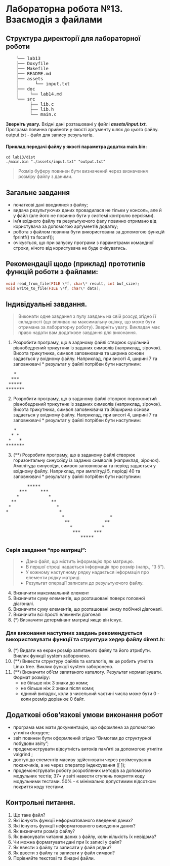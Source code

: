 # Лабораторна робота  №13.  Взаємодія з файлами

## Структура директорії для  лабораторної роботи
<pre>
    └── lab13
    ├── Doxyfile
    ├── Makefile
    ├── README.md
    ├── assets
    │      └── input.txt
    ├── doc
    │    └── lab14.md
    └── src
         ├── lib.c
         ├── lib.h
         └── main.c
</pre>

**Зверніть увагу.** Вхідні дані розташовані у файлі **_assets/input.txt._**
Програма повинна прийняти у якості аргументу шлях до цього файлу. output.txt - файл для запису результатів.

#### Приклад передачі файлу у якості параметра додатка main.bin:
```
cd lab13/dist
./main.bin "./assets/input.txt" "output.txt"
```

> Розмір буферу повинен  бути визначений через  визначення розміру файлу  з  даними.

## Загальне  завдання
- початкові дані вводилися з  файлу;
- видача результуючих  даних  провадилася не  тільки  у  консоль,  але  й  у файл  (але  його не повинно бути у системі контролю версіями).
- ім’я   вхідного   файлу   та   результуючого   фалу   повинно   отримано   від   користувача   за допомогою аргументів додатку;
- робота з  файлом повинна бути використована за  допомогою функцій  fprintf()  та  fscanf();
- очікується,    що   при   запуску   програми   з   параметрами   командної   строки,    нічого   від користувача не буде очікуватись.

## Рекомендації щодо (приклад)  прототипів функцій роботи з  файлами:
```c
void read_from_file(FILE \*f, char\* result, int buf_size);
void write_to_file(FILE \*f, char\* data);
```

## Індивідуальні  завдання.
> Виконати одне завдання з пулу завдань на свій розсуд згідно її складності (що впливає на максимальну оцінку, що може бути отримана за лабораторну роботу). Зверніть увагу. Викладач має право надати вам додаткове завдання для виконання.
1. Розробити програму, що в заданому файлі створює суцільний рівнобедрений трикутник із заданих символів (наприклад, зірочок). Висота трикутника, символ заповнювача та ширина основи задається у вхідному файлу. Наприклад, при висоті 4, ширині 7 та заповнювачі \* результат у файлі потрібен бути наступним:
<pre>
   *
  ***
 *****
*******
</pre>
2.    Розробити програму, що в заданому файлі створює порожнистий рівнобедрений трикутник із  заданих  символів  (наприклад,  зірочок).   Висота  трикутника,  символ  заповнювача  та
36ширина   основи   задається   у   вхідному   файлу.      Наприклад,   при   висоті   4,   ширині   7   та заповнювачі  \*   результат у  файлі потрібен бути наступним:
<pre>
   *
  * *
 *   *
*******
</pre>
3. (\*\*) Розробити програму, що в заданому файлі створює горизонтальну синусоїду із заданих символів (наприклад, зірочок). Амплітуда синусоїди, символ заповнювача та період задається у вхідному файлу. Наприклад, при амплітуді 5, періоді 40 та заповнювачі \* результат у файлі потрібен бути наступним:
<pre>
        *****
     ***     ***
    *           *
  **             **
 *                 *
*                   *
                     *                 *
                      **             **
                        *           *
                         ***     ***
                            *****
</pre>

### Серія  завдання  “про матриці”:
> - Дано файл, що містить інформацію про матрицю.
> - В першої строці надається інформація про розмір (напр., “3 5”).
> - У кожному наступному рядку надається інформація про елементи рядку матриці.
> - Результат операції записати до результуючого файлу.

4. Визначити максимальний елемент
5. Визначити суму елементів,  що розташовані поверх головної діагоналі.
6. Визначити суму елементів,  що розташовані знизу побічної  діагоналі.
7. Визначити всі прості  елементи діагоналі
8. (\*)  Визначити детермінант матриці  якщо він  існує.

### Для виконання наступних завдань рекомендується використовувати функції та структури хедер  файлу  dirent.h:
9. (\*)  Видати  на  екран  розмір  запитаного  файлу  та  його  атрибути.   Виклик  функції  system заборонено.
10. (\*\*) Вивести структуру файлів та каталогів, як це робить утиліта Linux tree.  Виклик функції system  заборонено.
11. (\*\*)  Визначити об’єм запитаного каталогу.  Результат нормалізувати.  Формат розміру:
    - не більше ніж 3 знаки  до коми;
    - не більше ніж 2 знаки  після  коми;
    - єдиний  випадок,  коли  в  чисельний  частині  числа  може  бути  0  -  коли  розмір  дорівнює 0  байт.

## Додаткові обов’язкові  умови виконання робот
- програма має мати документацію,  що оформлена за  допомогою утиліти  doxygen;
- звіт  повинен бути оформлений згідно “Вимогам до структурної побудови звіту”;
- продемонструвати відсутність витоків пам’яті  за  допомогою утиліти  valgrind ;
- доступ  до  елементів  масиву  здійснювати  через  розіменування  покажчиків,  а  не  через оператор  індексування ([ ]);
- продемонструвати роботу розроблених методів за  допомогою модульних тестів; 37•    у звіті навести ступень покриття коду модульними тестами.  50% - є мінімально допустимим відсотком покриття коду тестами.

## Контрольні питання.
1. Що  таке файл?
2. Які  існують функції неформатованого введення даних?
3. Які  існують функції неформатованого виведення даних?
4. Як визначити розмір файлу?
5. Як виконувати читання даних з файлу, коли кількість їх невідома?
6. Чи можна форматувати дані при їх записі у файл?
7. Як ввести  з файлу та записати у файл  рядки?
8. Як ввести  з файлу та записати у файл  символ?
9. Порівняйте текстові та  бінарні файли.